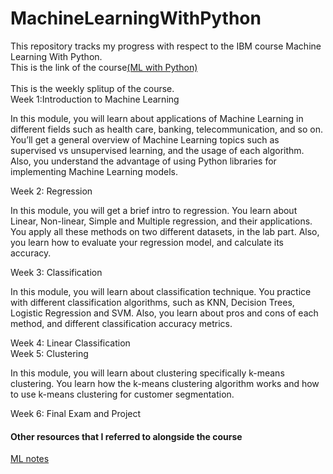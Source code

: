 # MachineLearningWithPython
This repository tracks my progress with respect to the IBM course Machine Learning With Python.<br>
This is the link of the course<a href="https://www.coursera.org/programs/manipal-education-tguaf?currentTab=CATALOG&eoc=true&productId=8UjeMk-mEeit4g4GsxE4dg&productType=course&showMiniModal=true">(ML with Python)</a>
<br><br>
This is the weekly splitup of the course.<br>
Week 1:Introduction to Machine Learning<br><p>
In this module, you will learn about applications of Machine Learning in different fields such as health care, banking, telecommunication, and so on. You’ll get a general overview of Machine Learning topics such as supervised vs unsupervised learning, and the usage of each algorithm. Also, you understand the advantage of using Python libraries for implementing Machine Learning models.</p>
Week 2: Regression<br><p>
In this module, you will get a brief intro to regression. You learn about Linear, Non-linear, Simple and Multiple regression, and their applications. You apply all these methods on two different datasets, in the lab part. Also, you learn how to evaluate your regression model, and calculate its accuracy.</p>
Week 3: Classification<br><p>
In this module, you will learn about classification technique. You practice with different classification algorithms, such as KNN, Decision Trees, Logistic Regression and SVM. Also, you learn about pros and cons of each method, and different classification accuracy metrics.</p>
Week 4: Linear Classification <br>
Week 5: Clustering<br><p>
In this module, you will learn about clustering specifically k-means clustering. You learn how the k-means clustering algorithm works and how to use k-means clustering for customer segmentation.</p>
Week 6: Final Exam and Project

<h4>Other resources that I referred to alongside the course</h4>
<a href='https://www.notion.so/ML-resources-ec39a024a6f64f81aaebcb3e526b5d83?pvs=4'>ML notes</a>
